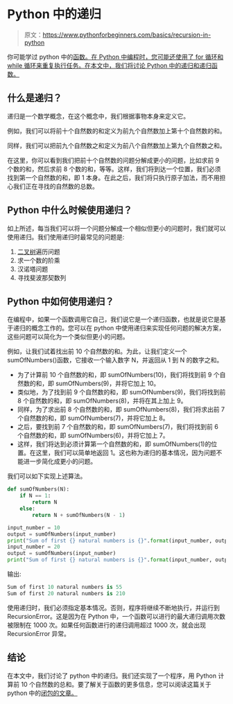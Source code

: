 # Python 中的递归

> 原文：<https://www.pythonforbeginners.com/basics/recursion-in-python>

你可能学过 python 中的[函数。在 Python 中编程时，您可能还使用了 for 循环和 while 循环来重复执行任务。在本文中，我们将讨论 Python 中的递归和递归函数。](https://www.pythonforbeginners.com/basics/python-functions-cheat-sheet)

## 什么是递归？

递归是一个数学概念，在这个概念中，我们根据事物本身来定义它。

例如，我们可以将前十个自然数的和定义为前九个自然数加上第十个自然数的和。

同样，我们可以把前九个自然数之和定义为前八个自然数加上第九个自然数之和。

在这里，你可以看到我们把前十个自然数的问题分解成更小的问题，比如求前 9 个数的和，然后求前 8 个数的和，等等。这样，我们将到达一个位置，我们必须找到第一个自然数的和，即 1 本身。在此之后，我们将只执行原子加法，而不用担心我们正在寻找的自然数的总数。

## Python 中什么时候使用递归？

如上所述，每当我们可以将一个问题分解成一个相似但更小的问题时，我们就可以使用递归。我们使用递归时最常见的问题是:

1.  [二叉树](https://www.pythonforbeginners.com/data-structures/binary-search-tree-in-python)遍历问题
2.  求一个数的阶乘
3.  汉诺塔问题
4.  寻找斐波那契数列

## Python 中如何使用递归？

在编程中，如果一个函数调用它自己，我们说它是一个递归函数，也就是说它是基于递归的概念工作的。您可以在 python 中使用递归来实现任何问题的解决方案，这些问题可以简化为一个类似但更小的问题。

例如，让我们试着找出前 10 个自然数的和。为此，让我们定义一个 sumOfNumbers()函数，它接收一个输入数字 N，并返回从 1 到 N 的数字之和。

*   为了计算前 10 个自然数的和，即 sumOfNumbers(10)，我们将找到前 9 个自然数的和，即 sumOfNumbers(9)，并将它加上 10。
*   类似地，为了找到前 9 个自然数的和，即 sumOfNumbers(9)，我们将找到前 8 个自然数的和，即 sumOfNumbers(8)，并将在其上加上 9。
*   同样，为了求出前 8 个自然数的和，即 sumOfNumbers(8)，我们将求出前 7 个自然数的和，即 sumOfNumbers(7)，并将它加上 8。
*   之后，要找到前 7 个自然数的和，即 sumOfNumbers(7)，我们将找到前 6 个自然数的和，即 sumOfNumbers(6)，并将它加上 7。
*   这样，我们将达到必须计算第一个自然数的和，即 sumOfNumbers(1)的位置。在这里，我们可以简单地返回 1。这也称为递归的基本情况，因为问题不能进一步简化成更小的问题。

我们可以如下实现上述算法。

```py
def sumOfNumbers(N):
    if N == 1:
        return N
    else:
        return N + sumOfNumbers(N - 1)

input_number = 10
output = sumOfNumbers(input_number)
print("Sum of first {} natural numbers is {}".format(input_number, output))
input_number = 20
output = sumOfNumbers(input_number)
print("Sum of first {} natural numbers is {}".format(input_number, output)) 
```

输出:

```py
Sum of first 10 natural numbers is 55
Sum of first 20 natural numbers is 210
```

使用递归时，我们必须指定基本情况。否则，程序将继续不断地执行，并运行到 RecursionError。这是因为在 Python 中，一个函数可以进行的最大递归调用次数被限制在 1000 次。如果任何函数进行的递归调用超过 1000 次，就会出现 RecursionError 异常。

## 结论

在本文中，我们讨论了 python 中的递归。我们还实现了一个程序，用 Python 计算前 10 个自然数的总和。要了解关于函数的更多信息，您可以阅读这篇关于 python 中的[闭包的文章。](https://www.pythonforbeginners.com/basics/closures-in-python)